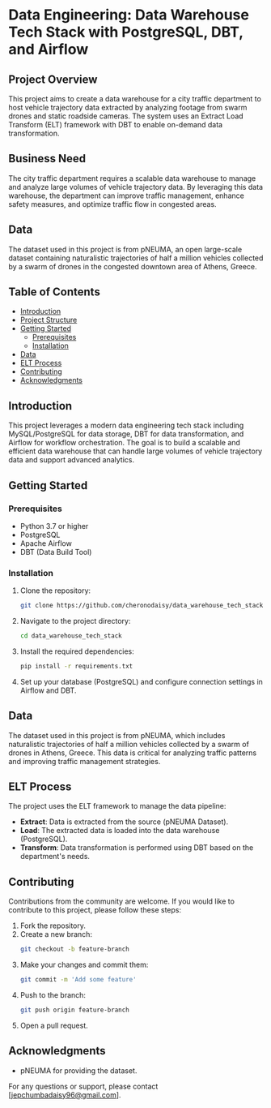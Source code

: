 # Data Engineering: Data Warehouse Tech Stack with PostgreSQL, DBT, and Airflow

## Project Overview

This project aims to create a data warehouse for a city traffic department to host vehicle trajectory data extracted by analyzing footage from swarm drones and static roadside cameras. The system uses an Extract Load Transform (ELT) framework with DBT to enable on-demand data transformation.

## Business Need

The city traffic department requires a scalable data warehouse to manage and analyze large volumes of vehicle trajectory data. By leveraging this data warehouse, the department can improve traffic management, enhance safety measures, and optimize traffic flow in congested areas.

## Data

The dataset used in this project is from pNEUMA, an open large-scale dataset containing naturalistic trajectories of half a million vehicles collected by a swarm of drones in the congested downtown area of Athens, Greece.

## Table of Contents

- [Introduction](#introduction)
- [Project Structure](#project-structure)
- [Getting Started](#getting-started)
  - [Prerequisites](#prerequisites)
  - [Installation](#installation)
- [Data](#data)
- [ELT Process](#elt-process)
- [Contributing](#contributing)
- [Acknowledgments](#acknowledgments)

## Introduction

This project leverages a modern data engineering tech stack including MySQL/PostgreSQL for data storage, DBT for data transformation, and Airflow for workflow orchestration. The goal is to build a scalable and efficient data warehouse that can handle large volumes of vehicle trajectory data and support advanced analytics.

## Getting Started

### Prerequisites

- Python 3.7 or higher
- PostgreSQL
- Apache Airflow
- DBT (Data Build Tool)

### Installation

1. Clone the repository:
    ```sh
    git clone https://github.com/cheronodaisy/data_warehouse_tech_stack.git
    ```
2. Navigate to the project directory:
    ```sh
    cd data_warehouse_tech_stack
    ```
3. Install the required dependencies:
    ```sh
    pip install -r requirements.txt
    ```
4. Set up your database (PostgreSQL) and configure connection settings in Airflow and DBT.

## Data

The dataset used in this project is from pNEUMA, which includes naturalistic trajectories of half a million vehicles collected by a swarm of drones in Athens, Greece. This data is critical for analyzing traffic patterns and improving traffic management strategies.

## ELT Process

The project uses the ELT framework to manage the data pipeline:

- **Extract**: Data is extracted from the source (pNEUMA Dataset).
- **Load**: The extracted data is loaded into the data warehouse (PostgreSQL).
- **Transform**: Data transformation is performed using DBT based on the department's needs.

## Contributing

Contributions from the community are welcome. If you would like to contribute to this project, please follow these steps:

1. Fork the repository.
2. Create a new branch:
    ```sh
    git checkout -b feature-branch
    ```
3. Make your changes and commit them:
    ```sh
    git commit -m 'Add some feature'
    ```
4. Push to the branch:
    ```sh
    git push origin feature-branch
    ```
5. Open a pull request.

## Acknowledgments

- pNEUMA for providing the dataset.

For any questions or support, please contact [jepchumbadaisy96@gmail.com].

